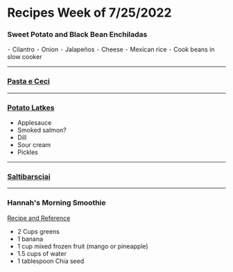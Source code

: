 # Recipes Week of 7/25/2022

### Sweet Potato and Black Bean Enchiladas

⁃ Cilantro
⁃ Onion
⁃ Jalapeños
⁃ Cheese
⁃ Mexican rice
⁃ Cook beans in slow cooker

---

### [Pasta e Ceci](https://www.seriouseats.com/pasta-e-ceci-pasta-with-chickpeas?print)

---

### [Potato Latkes](https://toriavey.com/wprm_print/43424)

- Applesauce
- Smoked salmon?
- Dill
- Sour cream
- Pickles

---

### [Saltibarsciai](https://www.yummly.com/recipe/Cold-Lithuanian-Borscht-1883782?utm_medium=yummly_amp_site&utm_source=yummly_amp_site#directions)

--- 

### Hannah's Morning Smoothie

[Recipe and Reference](https://joyfoodsunshine.com/green-smoothie/)

- 2 Cups greens
- 1 banana
- 1 cup mixed frozen fruit (mango or pineapple)
- 1.5 cups of water
- 1 tablespoon Chia seed